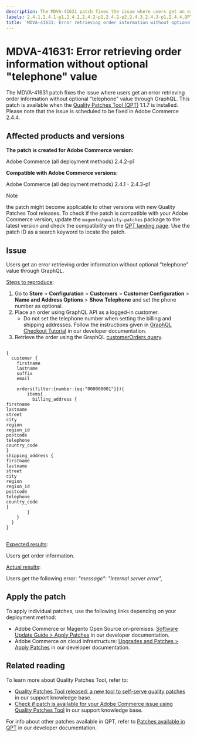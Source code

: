 ```yaml
---
description: The MDVA-41631 patch fixes the issue where users get an error retrieving order information without optional "telephone" value through GraphQL. This patch is available when the [Quality Patches Tool (QPT)](https://support.magento.com/hc/en-us/articles/360047139492) 1.1.7 is installed. Please note that the issue is scheduled to be fixed in Adobe Commerce 2.4.4.
labels: 2.4.1,2.4.1-p1,2.4.2,2.4.2-p1,2.4.2-p2,2.4.3,2.4.3-p1,2.4.4,QPT 1.1.7,QPT patches,Magento Commerce,Magento Commerce Cloud,Quality Patches Tool,GraphQL,error,order,Adobe Commerce,cloud infrastructure,on-premises
title: 'MDVA-41631: Error retrieving order information without optional "telephone" value'
---
```


# MDVA-41631: Error retrieving order information without optional "telephone" value

The MDVA-41631 patch fixes the issue where users get an error retrieving order information without optional "telephone" value through GraphQL. This patch is available when the [Quality Patches Tool (QPT)](https://support.magento.com/hc/en-us/articles/360047139492) 1.1.7 is installed. Please note that the issue is scheduled to be fixed in Adobe Commerce 2.4.4.

## Affected products and versions

**The patch is created for Adobe Commerce version:**

Adobe Commerce (all deployment methods) 2.4.2-p1

**Compatible with Adobe Commerce versions:**

Adobe Commerce (all deployment methods) 2.4.1 - 2.4.3-p1

>[!NOTE]
>
>the patch might become applicable to other versions with new Quality Patches Tool releases. To check if the patch is compatible with your Adobe Commerce version, update the `magento/quality-patches` package to the latest version and check the compatibility on the [QPT landing page](https://devdocs.magento.com/quality-patches/tool.html#patch-grid). Use the patch ID as a search keyword to locate the patch.

## Issue

Users get an error retrieving order information without optional "telephone" value through GraphQL.

<ins>Steps to reproduce</ins>:

1. Go to **Store** > **Configuration** > **Customers** > **Customer Configuration** > **Name and Address Options** > **Show Telephone** and set the phone number as optional.
1. Place an order using GraphQL API as a logged-in customer.
    * Do not set the telephone number when setting the billing and shipping addresses. Follow the instructions given in [GraphQL Checkout Tutorial](https://devdocs.magento.com/guides/v2.4/graphql/tutorials/checkout/checkout-customer.html) in our developer documentation.
1. Retrieve the order using the GraphQL [customerOrders query](https://devdocs.magento.com/guides/v2.4/graphql/queries/customer-orders.html).

<pre>
<code class="language-graphql">
{
  customer {
    firstname
    lastname
    suffix
    email

    orders(filter:{number:{eq:"000000001"}}){
        items{
          billing_address {
firstname
lastname
street
city
region
region_id
postcode
telephone
country_code
}
shipping_address {
firstname
lastname
street
city
region
region_id
postcode
telephone
country_code
}
        }
    }
  }
}
</code>
</pre>

<ins>Expected results</ins>:

Users get order information.

<ins>Actual results</ins>:

Users get the following error: *"message": "Internal server error",*

## Apply the patch

To apply individual patches, use the following links depending on your deployment method:

* Adobe Commerce or Magento Open Source on-premises: [Software Update Guide > Apply Patches](https://devdocs.magento.com/guides/v2.4/comp-mgr/patching/mqp.html) in our developer documentation.
* Adobe Commerce on cloud infrastructure: [Upgrades and Patches > Apply Patches](https://devdocs.magento.com/cloud/project/project-patch.html) in our developer documentation. 

## Related reading

To learn more about Quality Patches Tool, refer to:

* [Quality Patches Tool released: a new tool to self-serve quality patches](https://support.magento.com/hc/en-us/articles/360047139492) in our support knowledge base.
* [Check if patch is available for your Adobe Commerce issue using Quality Patches Tool](https://support.magento.com/hc/en-us/articles/360047125252) in our support knowledge base.

For info about other patches available in QPT, refer to [Patches available in QPT](https://devdocs.magento.com/quality-patches/tool.html#patch-grid) in our developer documentation.